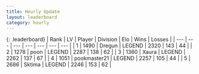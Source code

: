 ```yaml
---
title: Hourly Update
layout: leaderboard
category: hourly
---
```


{: .leaderboard}
| Rank | LV | Player | Division | Elo | Wins | Losses |
| --- | --- | --- | --- | --- | --- | --- |
| <span data-change="0">1</span> | 1490 | <span title="ID: 337810">Dregun</span> | LEGEND | <span data-change="0">2320</span> | <span data-change="0">143</span> | <span data-change="0">44</span> |
| <span data-change="2">2</span> | 1278 | <span title="ID: 540690">poon</span> | LEGEND | <span data-change="32">2287</span> | <span data-change="5">138</span> | <span data-change="0">62</span> |
| <span data-change="-1">3</span> | 1360 | <span title="ID: 200908">Xaura</span> | LEGEND | <span data-change="0">2262</span> | <span data-change="0">137</span> | <span data-change="0">67</span> |
| <span data-change="-1">4</span> | 1051 | <span title="ID: 652474">pookmaster21</span> | LEGEND | <span data-change="0">2257</span> | <span data-change="0">105</span> | <span data-change="0">44</span> |
| <span data-change="3">5</span> | 2686 | <span title="ID: 353063">Sktima</span> | LEGEND | <span data-change="22">2246</span> | <span data-change="4">153</span> | <span data-change="0">62</span> |